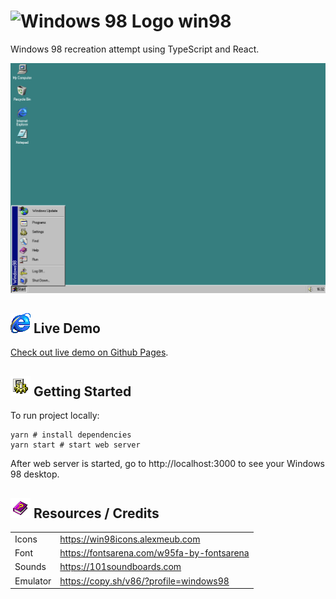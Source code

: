# ![Windows 98 Logo](public/favicon.ico) win98
Windows 98 recreation attempt using TypeScript and React.

![Demo Screenshot](demo-screen.png)

## ![Internet Explorer Icon](src/static/icons/ie-icon.png) Live Demo
[Check out live demo on Github Pages](https://zabdalimov.github.io/win98).

## ![Settings Icon](src/static/icons/settings-icon.png) Getting Started
To run project locally:
```shell
yarn # install dependencies
yarn start # start web server
```

After web server is started, go to http://localhost:3000 to see your Windows 98 desktop.

## ![Help Book Icon](src/static/icons/help-book-icon.png) Resources / Credits
|               |                                               |
| ------------- | --------------------------------------------- |
| Icons         | https://win98icons.alexmeub.com               |
| Font          | https://fontsarena.com/w95fa-by-fontsarena    |
| Sounds        | https://101soundboards.com                    |
| Emulator      | https://copy.sh/v86/?profile=windows98        |